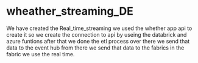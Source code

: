 # wheather_streaming_DE
We have created the Real_time_streaming we used the whether app api to create it so we create the connection to api by useing the databrick and azure funtions after that we done the etl process over there we send that data to the event hub from there we send that data to the fabrics in the fabric we use the real time.
